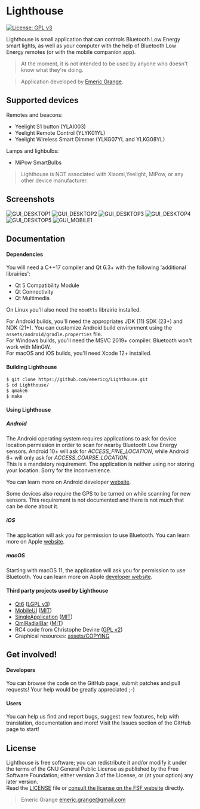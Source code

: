 # Lighthouse

[![License: GPL v3](https://img.shields.io/badge/license-GPL%20v3-brightgreen.svg?style=flat-square)](http://www.gnu.org/licenses/gpl-3.0)

Lighthouse is small application that can controls Bluetooth Low Energy smart lights, as well as your computer with the help of Bluetooth Low Energy remotes (or with the mobile companion app).  

> At the moment, it is not intended to be used by anyone who doesn't know what they're doing.  

> Application developed by [Emeric Grange](https://emeric.io/).  


## Supported devices

Remotes and beacons:
* Yeelight S1 button (YLAI003)
* Yeelight Remote Control (YLYK01YL)
* Yeelight Wireless Smart Dimmer (YLKG07YL and YLKG08YL)

Lamps and lighbulbs:
* MiPow SmartBulbs

> Lighthouse is NOT associated with Xiaomi,Yeelight,  MiPow, or any other device manufacturer.


## Screenshots

![GUI_DESKTOP1](https://i.imgur.com/AApGIrE.png)
![GUI_DESKTOP2](https://i.imgur.com/laODc61.png)
![GUI_DESKTOP3](https://i.imgur.com/MLIASy5.png)
![GUI_DESKTOP4](https://i.imgur.com/y77zhNY.png)
![GUI_DESKTOP5](https://i.imgur.com/u6XLtwO.png)
![GUI_MOBILE1](https://i.imgur.com/WBTuixL.png)


## Documentation

#### Dependencies

You will need a C++17 compiler and Qt 6.3+ with the following 'additional librairies':  
- Qt 5 Compatibility Module
- Qt Connectivity
- Qt Multimedia

On Linux you'll also need the `mbedtls` librairie installed.  

For Android builds, you'll need the appropriates JDK (11) SDK (23+) and NDK (21+). You can customize Android build environment using the `assets/android/gradle.properties` file.  
For Windows builds, you'll need the MSVC 2019+ compiler. Bluetooth won't work with MinGW.  
For macOS and iOS builds, you'll need Xcode 12+ installed.  

#### Building Lighthouse

```bash
$ git clone https://github.com/emericg/Lighthouse.git
$ cd Lighthouse/
$ qmake6
$ make
```

#### Using Lighthouse

##### Android

The Android operating system requires applications to ask for device location permission in order to scan for nearby Bluetooth Low Energy sensors. Android 10+ will ask for _ACCESS_FINE_LOCATION_, while Android 6+ will only ask for _ACCESS_COARSE_LOCATION_.  
This is a mandatory requirement. The application is neither using nor storing your location. Sorry for the inconvenience.  

You can learn more on Android developer [website](https://developer.android.com/guide/topics/connectivity/bluetooth/permissions#declare-android11-or-lower).  

Some devices also require the GPS to be turned on while scanning for new sensors. This requirement is not documented and there is not much that can be done about it.  

##### iOS

The application will ask you for permission to use Bluetooth. You can learn more on Apple [website](https://support.apple.com/HT210578).

##### macOS

Starting with macOS 11, the application will ask you for permission to use Bluetooth. You can learn more on Apple [developer website](https://developer.apple.com/documentation/bundleresources/information_property_list/nsbluetoothalwaysusagedescription).

#### Third party projects used by Lighthouse

* [Qt6](https://www.qt.io) ([LGPL v3](https://www.gnu.org/licenses/lgpl-3.0.txt))
* [MobileUI](src/thirdparty/MobileUI/README.md) ([MIT](https://opensource.org/licenses/MIT))
* [SingleApplication](https://github.com/itay-grudev/SingleApplication) ([MIT](https://opensource.org/licenses/MIT))
* [QmlRadialBar](src/thirdparty/QmlRadialBar/README.md) ([MIT](https://opensource.org/licenses/MIT))
* RC4 code from Christophe Devine ([GPL v2](https://www.gnu.org/licenses/old-licenses/gpl-2.0.txt))
* Graphical resources: [assets/COPYING](assets/COPYING)


## Get involved!

#### Developers

You can browse the code on the GitHub page, submit patches and pull requests! Your help would be greatly appreciated ;-)

#### Users

You can help us find and report bugs, suggest new features, help with translation, documentation and more! Visit the Issues section of the GitHub page to start!


## License

Lighthouse is free software; you can redistribute it and/or modify it under the terms of the GNU General Public License as published by the Free Software Foundation; either version 3 of the License, or (at your option) any later version.  
Read the [LICENSE](LICENSE) file or [consult the license on the FSF website](https://www.gnu.org/licenses/gpl-3.0.txt) directly.

> Emeric Grange <emeric.grange@gmail.com>

